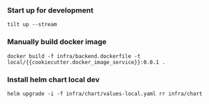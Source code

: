 ### Start up for development
```
tilt up --stream
```

### Manually build docker image
```
docker build -f infra/backend.dockerfile -t local/{{cookiecutter.docker_image_service}}:0.0.1 .
```

### Install helm chart local dev
```
helm upgrade -i -f infra/chart/values-local.yaml rr infra/chart
```
